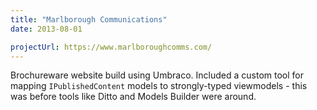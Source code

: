 ```yaml
---
title: "Marlborough Communications"
date: 2013-08-01

projectUrl: https://www.marlboroughcomms.com/
---
```


Brochureware website build using Umbraco. Included a custom tool for mapping `IPublishedContent` models to strongly-typed viewmodels - this was before tools like Ditto and Models Builder were around.
